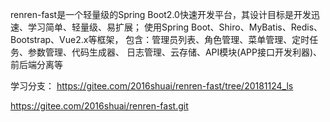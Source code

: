 
renren-fast是一个轻量级的Spring Boot2.0快速开发平台，其设计目标是开发迅速、学习简单、轻量级、易扩展；
使用Spring Boot、Shiro、MyBatis、Redis、Bootstrap、Vue2.x等框架，
包含：管理员列表、角色管理、菜单管理、定时任务、参数管理、代码生成器、
日志管理、云存储、API模块(APP接口开发利器)、前后端分离等








学习分支：
https://gitee.com/2016shuai/renren-fast/tree/20181124_ls

https://gitee.com/2016shuai/renren-fast.git



